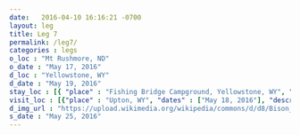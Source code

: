 ```yaml
---
date:   2016-04-10 16:16:21 -0700
layout: leg
title: Leg 7
permalink: /leg7/
categories : legs
o_loc : "Mt Rushmore, ND"
o_date : "May 17, 2016"
d_loc : "Yellowstone, WY"
d_date : "May 19, 2016"
stay_loc : [{ "place" : "Fishing Bridge Campground, Yellowstone, WY", "dates" : ["May 19, 2016","May 20, 2016","May 21, 2016"]},{ "place" : "Norris Campground, Yellowstone, WY", "dates" : ["May 22, 2016","May 23, 2016"]},{ "place" : "TBD", "dates" : ["May 24, 2016"]}]
visit_loc : [{"place" : "Upton, WY", "dates" : ["May 18, 2016"], "description" : "Thunder Basin National Grassland", "url" : "https://en.wikipedia.org/wiki/Thunder_Basin_National_Grassland" },{"place" : "Devil's Tower, WY", "dates" : ["May 18, 2016"], "description" : "Devil's Tower National Monument", "url" : "https://en.wikipedia.org/wiki/Devils_Tower" },{"place" : "Cody, WY", "dates" : ["May 19, 2016"], "description" : "Buffalo Bill Center of the West", "url" : "https://centerofthewest.org/" }]
d_img_url : "https://upload.wikimedia.org/wikipedia/commons/d/d8/Bison_in_Yellowstone_National_Park.JPG"
s_date : "May 25, 2016"
---
```

